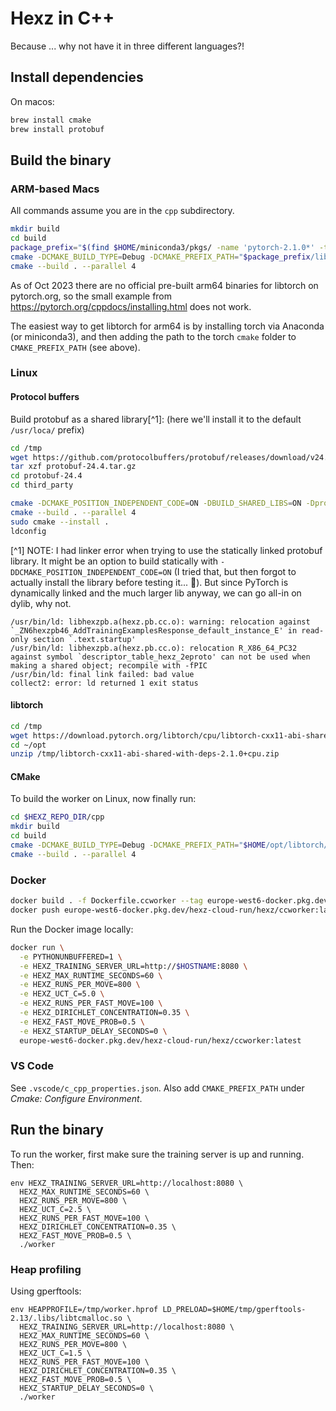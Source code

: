 # Hexz in C++

Because ... why not have it in three different languages?!

## Install dependencies

On macos:

```bash
brew install cmake
brew install protobuf
```

## Build the binary

### ARM-based Macs

All commands assume you are in the `cpp` subdirectory.

```bash
mkdir build
cd build
package_prefix="$(find $HOME/miniconda3/pkgs/ -name 'pytorch-2.1.0*' -type d)"
cmake -DCMAKE_BUILD_TYPE=Debug -DCMAKE_PREFIX_PATH="$package_prefix/lib/python3.11/site-packages/torch/share/cmake" ..
cmake --build . --parallel 4
```

As of Oct 2023 there are no official pre-built arm64 binaries for libtorch on pytorch.org,
so the small example from https://pytorch.org/cppdocs/installing.html does not work.

The easiest way to get libtorch for arm64 is by installing torch via Anaconda (or miniconda3),
and then adding the path to the torch `cmake` folder to `CMAKE_PREFIX_PATH` (see above).

### Linux

#### Protocol buffers

Build protobuf as a shared library[^1]: (here we'll install it to the default `/usr/loca/` prefix)

```bash
cd /tmp
wget https://github.com/protocolbuffers/protobuf/releases/download/v24.4/protobuf-24.4.tar.gz
tar xzf protobuf-24.4.tar.gz
cd protobuf-24.4
cd third_party

cmake -DCMAKE_POSITION_INDEPENDENT_CODE=ON -DBUILD_SHARED_LIBS=ON -Dprotobuf_BUILD_TESTS=OFF -Dprotobuf_BUILD_PROTOC_BINARIES=OFF .
cmake --build . --parallel 4 
sudo cmake --install .
ldconfig
```

[^1] NOTE: I had linker error when trying to use the statically linked protobuf library. It
    might be an option to build statically with `-DDCMAKE_POSITION_INDEPENDENT_CODE=ON` (I tried
    that, but then forgot to actually install the library before testing it... :facepalm:).
    But since PyTorch is dynamically linked and the much larger lib anyway, we can go all-in 
    on dylib, why not.

```
/usr/bin/ld: libhexzpb.a(hexz.pb.cc.o): warning: relocation against `_ZN6hexzpb46_AddTrainingExamplesResponse_default_instance_E' in read-only section `.text.startup'                
/usr/bin/ld: libhexzpb.a(hexz.pb.cc.o): relocation R_X86_64_PC32 against symbol `descriptor_table_hexz_2eproto' can not be used when making a shared object; recompile with -fPIC     
/usr/bin/ld: final link failed: bad value                                                                                                                                             
collect2: error: ld returned 1 exit status    
```

#### libtorch

```bash
cd /tmp
wget https://download.pytorch.org/libtorch/cpu/libtorch-cxx11-abi-shared-with-deps-2.1.0%2Bcpu.zip
cd ~/opt
unzip /tmp/libtorch-cxx11-abi-shared-with-deps-2.1.0+cpu.zip
```

#### CMake

To build the worker on Linux, now finally run:

```bash
cd $HEXZ_REPO_DIR/cpp
mkdir build
cd build
cmake -DCMAKE_BUILD_TYPE=Debug -DCMAKE_PREFIX_PATH="$HOME/opt/libtorch/share/cmake;/usr/local/lib/cmake/protobuf" ..
cmake --build . --parallel 4
```

### Docker

```bash
docker build . -f Dockerfile.ccworker --tag europe-west6-docker.pkg.dev/hexz-cloud-run/hexz/ccworker:latest
docker push europe-west6-docker.pkg.dev/hexz-cloud-run/hexz/ccworker:latest
```

Run the Docker image locally:

```bash
docker run \
  -e PYTHONUNBUFFERED=1 \
  -e HEXZ_TRAINING_SERVER_URL=http://$HOSTNAME:8080 \
  -e HEXZ_MAX_RUNTIME_SECONDS=60 \
  -e HEXZ_RUNS_PER_MOVE=800 \
  -e HEXZ_UCT_C=5.0 \
  -e HEXZ_RUNS_PER_FAST_MOVE=100 \
  -e HEXZ_DIRICHLET_CONCENTRATION=0.35 \
  -e HEXZ_FAST_MOVE_PROB=0.5 \
  -e HEXZ_STARTUP_DELAY_SECONDS=0 \
  europe-west6-docker.pkg.dev/hexz-cloud-run/hexz/ccworker:latest
```

### VS Code

See `.vscode/c_cpp_properties.json`. Also add `CMAKE_PREFIX_PATH` under _Cmake: Configure Environment_.

## Run the binary

To run the worker, first make sure the training server is up and running. Then:

```
env HEXZ_TRAINING_SERVER_URL=http://localhost:8080 \
  HEXZ_MAX_RUNTIME_SECONDS=60 \
  HEXZ_RUNS_PER_MOVE=800 \
  HEXZ_UCT_C=2.5 \
  HEXZ_RUNS_PER_FAST_MOVE=100 \
  HEXZ_DIRICHLET_CONCENTRATION=0.35 \
  HEXZ_FAST_MOVE_PROB=0.5 \
  ./worker
```

### Heap profiling

Using gperftools:

```
env HEAPPROFILE=/tmp/worker.hprof LD_PRELOAD=$HOME/tmp/gperftools-2.13/.libs/libtcmalloc.so \
  HEXZ_TRAINING_SERVER_URL=http://localhost:8080 \
  HEXZ_MAX_RUNTIME_SECONDS=60 \
  HEXZ_RUNS_PER_MOVE=800 \
  HEXZ_UCT_C=1.5 \
  HEXZ_RUNS_PER_FAST_MOVE=100 \
  HEXZ_DIRICHLET_CONCENTRATION=0.35 \
  HEXZ_FAST_MOVE_PROB=0.5 \
  HEXZ_STARTUP_DELAY_SECONDS=0 \
  ./worker
```
